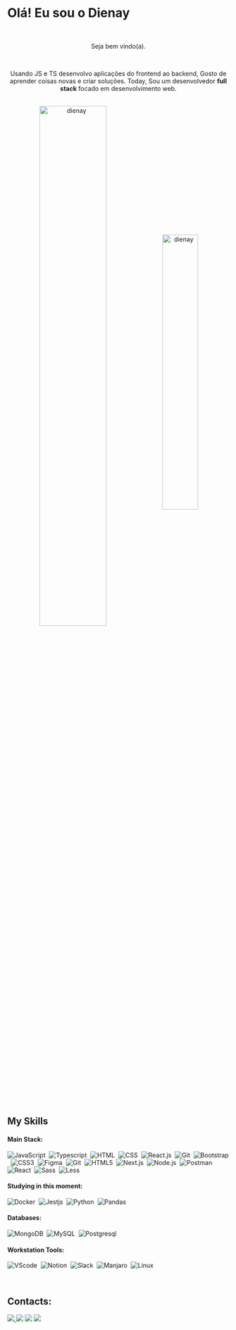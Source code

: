 # Olá! Eu sou o Dienay
&nbsp;&nbsp;&nbsp;

<p align="center">Seja bem vindo(a).</p>
<br>
<p align="center">
Usando JS e TS desenvolvo aplicações do frontend ao backend, Gosto de aprender coisas novas e criar soluções. Today, Sou um desenvolvedor <strong>full stack</strong> focado em desenvolvimento web.</p>&nbsp;

<div  align="center" style="margin-bottom:100px">
<img width=55% align="center" src="https://github-readme-streak-stats.herokuapp.com/?user=dienay&theme=radical&mode=weekly" alt="dienay" />
<img width=40% align="center" src="https://github-readme-stats.vercel.app/api/top-langs?username=dienay&show_icons=true&theme=radical&locale=en&layout=compact" alt="dienay" />
</div>
 
 &nbsp;
 &nbsp;

## My Skills

#### Main Stack:

![JavaScript](https://img.shields.io/badge/JavaScript-F7DF1E?style=for-the-badge&logo=javascript&logoColor=black)&nbsp;
![Typescript](https://img.shields.io/badge/TypeScript-007ACC?style=for-the-badge&logo=typescript&logoColor=white)&nbsp;
![HTML](https://img.shields.io/badge/HTML5-E34F26?style=for-the-badge&logo=html5&logoColor=white)&nbsp;
![CSS](https://img.shields.io/badge/CSS3-1572B6?style=for-the-badge&logo=css3&logoColor=white)&nbsp;
![React.js](https://img.shields.io/badge/React-20232A?style=for-the-badge&logo=react&logoColor=61DAFB)&nbsp;
![Git](https://img.shields.io/badge/GIT-E44C30?style=for-the-badge&logo=git&logoColor=white)&nbsp;
![Bootstrap](https://img.shields.io/badge/-Bootstrap-563d7c?style=for-the-badge&logo=bootstrap&logoColor=white)&nbsp;
![CSS3](https://img.shields.io/badge/-CSS3-1572B6?style=for-the-badge&logo=css3&logoColor=white)&nbsp;
![Figma](https://img.shields.io/badge/-Figma-F24E1E?style=for-the-badge&logo=figma&logoColor=white)&nbsp;
![Git](https://img.shields.io/badge/-Git-F05032?style=for-the-badge&logo=git&logoColor=white)&nbsp;
![HTML5](https://img.shields.io/badge/-HTML5-E34F26?style=for-the-badge&logo=html5&logoColor=white)&nbsp;
![Next.js](https://img.shields.io/badge/-Next.js-000000?style=for-the-badge&logo=next.js&logoColor=white)&nbsp;
![Node.js](https://img.shields.io/badge/-Node.js-339933?style=for-the-badge&logo=node.js&logoColor=white)&nbsp;
![Postman](https://img.shields.io/badge/-Postman-FF6C37?style=for-the-badge&logo=postman&logoColor=white)&nbsp;
![React](https://img.shields.io/badge/-React-61DAFB?style=for-the-badge&logo=react&logoColor=white)&nbsp;
![Sass](https://img.shields.io/badge/-Sass-CC6699?style=for-the-badge&logo=sass&logoColor=white)&nbsp;
![Less](https://img.shields.io/badge/-Less-1D365D?style=for-the-badge&logo=less&logoColor=white)&nbsp;

#### Studying in this moment:

![Docker](https://img.shields.io/badge/-Docker-2496ED?style=for-the-badge&logo=docker&logoColor=white)&nbsp;
![Jestjs](https://img.shields.io/badge/-Jest.js-C21325?style=for-the-badge&logo=jest&logoColor=white)&nbsp;
![Python](https://img.shields.io/badge/Python-14354C?style=for-the-badge&logo=python&logoColor=white)&nbsp;
![Pandas](https://img.shields.io/badge/-Pandas-150458?style=for-the-badge&logo=pandas&logoColor=white)&nbsp;

#### Databases:

![MongoDB](https://img.shields.io/badge/MongoDB-4EA94B?style=for-the-badge&logo=mongodb&logoColor=white)&nbsp;
![MySQL](https://img.shields.io/badge/-MySQL-4479A1?style=for-the-badge&logo=mysql&logoColor=white)&nbsp;
![Postgresql](https://img.shields.io/badge/PostgreSQL-316192?style=for-the-badge&logo=postgresql&logoColor=white)&nbsp;

#### Workstation Tools:

![VScode](https://img.shields.io/badge/vscode-4285F4?style=for-the-badge&logo=vscode&logoColor=white)&nbsp;
![Notion](https://img.shields.io/badge/Notion-000000?style=for-the-badge&logo=notion&logoColor=white)&nbsp;
![Slack](https://img.shields.io/badge/Slack-4A154B?style=for-the-badge&logo=slack&logoColor=white)&nbsp;
![Manjaro](https://img.shields.io/badge/Manjaro-00796B?style=for-the-badge&logo=manjaro&logoColor=white)&nbsp;
![Linux](https://img.shields.io/badge/-Linux-FCC624?style=for-the-badge&logo=linux&logoColor=black)&nbsp;

&nbsp;
&nbsp;

## Contacts:

<div> 
<a href="https://www.instagram.com/Dienay" target="_blank"><img src="https://img.shields.io/badge/-Instagram-%23E4405F?style=for-the-badge&logo=instagram&logoColor=white">
</a>
<a href = "mailto:dienaylima@gmail.com"> <img src="https://img.shields.io/badge/-Gmail-%23333?style=for-the-badge&logo=gmail&logoColor=white" target="_blank"></a>
<a href="https://www.linkedin.com/in/dienaylima/" target="_blank"><img src="https://img.shields.io/badge/-LinkedIn-%230077B5?style=for-the-badge&logo=linkedin&logoColor=white"  target="_blank"></a> 
<a href="https://medium.com/@dienaylima" target="_blank"><img src="https://img.shields.io/badge/-Medium-%23000000?style=for-the-badge&logo=medium&logoColor=white"  target="_blank"></a> 
</div>&nbsp;&nbsp;
 
